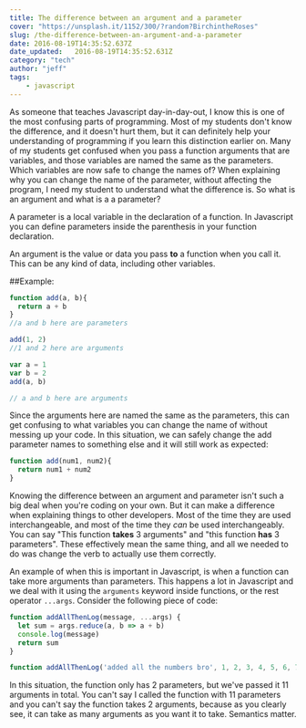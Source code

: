 ```yaml
---
title: The difference between an argument and a parameter
cover: "https://unsplash.it/1152/300/?random?BirchintheRoses"
slug: /the-difference-between-an-argument-and-a-parameter
date: 2016-08-19T14:35:52.637Z
date_updated:   2016-08-19T14:35:52.631Z
category: "tech"
author: "jeff"
tags: 
    - javascript
---
```


As someone that teaches Javascript day-in-day-out, I know this is one of the most confusing parts of programming. Most of my students don't know the difference, and it doesn't hurt them, but it can definitely help your understanding of programming if you learn this distinction earlier on. Many of my students get confused when you pass a function arguments that are variables, and those variables are named the same as the parameters. Which variables are now safe to change the names of? When explaining why you can change the name of the parameter, without affecting the program, I need my student to understand what the difference is. So what is an argument and what is a a parameter?

A parameter is a local variable in the declaration of a function. In Javascript you can define parameters inside the parenthesis in your function declaration.

An argument is the value or data you pass **to** a function when you call it. This can be  any kind of data, including other variables.

##Example:

```js
function add(a, b){
  return a + b
}
//a and b here are parameters

add(1, 2)
//1 and 2 here are arguments

var a = 1
var b = 2
add(a, b)

// a and b here are arguments

```

Since the arguments here are named the same as the parameters, this can get confusing to what variables you can change the name of without messing up your code. In this situation, we can safely change the add parameter names to something else and it will still work as expected:

```js
function add(num1, num2){
  return num1 + num2
}
```

Knowing the difference between an argument and parameter isn't such a big deal when you're coding on your own. But it can make a difference when explaining things to other developers. Most of the time they are used interchangeable, and most of the time they *can* be used interchangeably. You can say "This function **takes** 3 arguments" and "this function **has** 3 parameters". These effectively mean the same thing, and all we needed to do was change the verb to actually use them correctly.

An example of when this is important in Javascript, is when a function can take more arguments than parameters. This happens a lot in Javascript and we deal with it using the `arguments` keyword inside functions, or the rest operator `...args`. Consider the following piece of code:

```js
function addAllThenLog(message, ...args) {
  let sum = args.reduce(a, b => a + b)
  console.log(message)
  return sum
}

function addAllThenLog('added all the numbers bro', 1, 2, 3, 4, 5, 6, 7, 8, 9, 10)
```

In this situation, the function only has 2 parameters, but we've passed it 11 arguments in total. You can't say I called the function with 11 parameters and you can't say the function takes 2 arguments, because as you clearly see, it can take as many arguments as you want it to take. Semantics matter.

